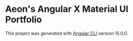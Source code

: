 # Aeon's Angular X Material UI Portfolio

This project was generated with [Angular CLI](https://github.com/angular/angular-cli) version 15.0.0.

